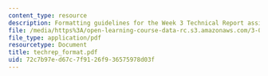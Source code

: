 ```yaml
---
content_type: resource
description: Formatting guidelines for the Week 3 Technical Report assignment.
file: /media/https%3A/open-learning-course-data-rc.s3.amazonaws.com/3-014-materials-laboratory-fall-2006/72c7b97ed67c7f9126f936575978d03f_techrep_format.pdf
file_type: application/pdf
resourcetype: Document
title: techrep_format.pdf
uid: 72c7b97e-d67c-7f91-26f9-36575978d03f
---
```

